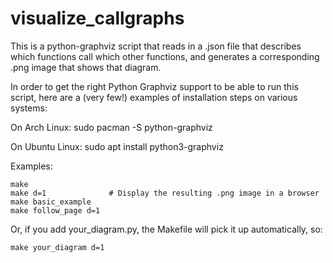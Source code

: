 # visualize_callgraphs
This is a python-graphviz script that reads in a .json file that describes
which functions call which other functions, and generates a corresponding
.png image that shows that diagram.

In order to get the right Python Graphviz support to be able to run this script,
here are a (very few!) examples of installation steps on various systems:

On Arch Linux:
	sudo pacman -S python-graphviz

On Ubuntu Linux:
	sudo apt install python3-graphviz

Examples:

	make
	make d=1              # Display the resulting .png image in a browser
	make basic_example
	make follow_page d=1

Or, if you add your_diagram.py, the Makefile will pick it up automatically, so:

	make your_diagram d=1
